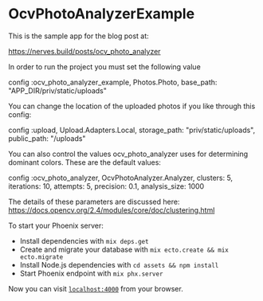 # OcvPhotoAnalyzerExample

This is the sample app for the blog post at:

https://nerves.build/posts/ocv_photo_analyzer

In order to run the project you must set the following value

config :ocv_photo_analyzer_example, Photos.Photo,
  base_path: "APP_DIR/priv/static/uploads"

You can change the location of the uploaded photos if you like through this config:

config :upload, Upload.Adapters.Local,
  storage_path: "priv/static/uploads",
  public_path: "/uploads"

You can also control the values ocv_photo_analyzer uses for determining dominant colors. These are the default values:

config :ocv_photo_analyzer, OcvPhotoAnalyzer.Analyzer,
  clusters: 5,
  iterations: 10,
  attempts: 5,
  precision: 0.1,
  analysis_size: 1000

The details of these parameters are discussed here:
https://docs.opencv.org/2.4/modules/core/doc/clustering.html


To start your Phoenix server:

  * Install dependencies with `mix deps.get`
  * Create and migrate your database with `mix ecto.create && mix ecto.migrate`
  * Install Node.js dependencies with `cd assets && npm install`
  * Start Phoenix endpoint with `mix phx.server`

Now you can visit [`localhost:4000`](http://localhost:4000) from your browser.

